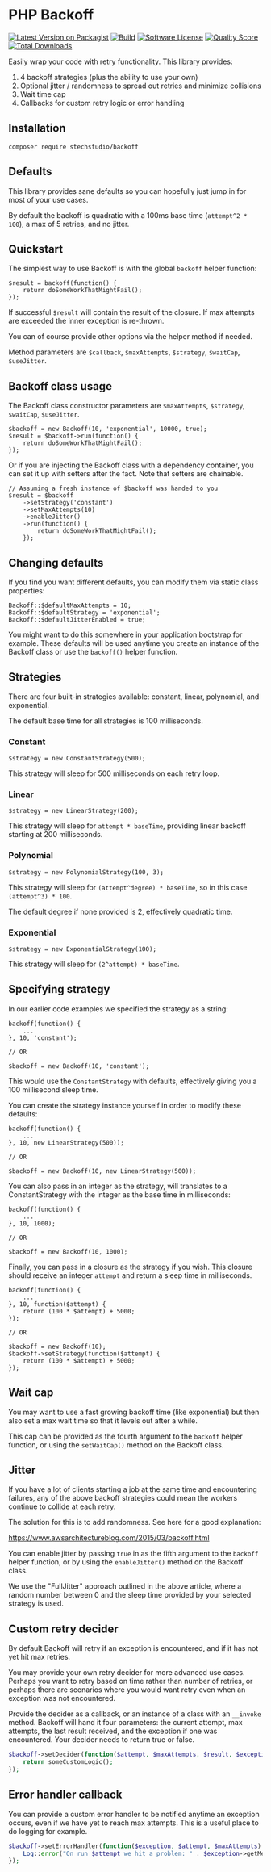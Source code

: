 # PHP Backoff

[![Latest Version on Packagist](https://img.shields.io/packagist/v/stechstudio/backoff.svg?style=flat-square)](https://packagist.org/packages/stechstudio/backoff)
[![Build](https://img.shields.io/scrutinizer/build/g/stechstudio/backoff.svg?style=flat-square)](https://scrutinizer-ci.com/g/stechstudio/backoff)
[![Software License](https://img.shields.io/badge/license-MIT-brightgreen.svg?style=flat-square)](LICENSE.md)
[![Quality Score](https://img.shields.io/scrutinizer/g/stechstudio/backoff.svg?style=flat-square)](https://scrutinizer-ci.com/g/stechstudio/backoff)
[![Total Downloads](https://img.shields.io/packagist/dt/stechstudio/backoff.svg?style=flat-square)](https://packagist.org/packages/stechstudio/backoff)

Easily wrap your code with retry functionality. This library provides:

 1. 4 backoff strategies (plus the ability to use your own)
 2. Optional jitter / randomness to spread out retries and minimize collisions
 3. Wait time cap
 4. Callbacks for custom retry logic or error handling

## Installation

```
composer require stechstudio/backoff
```

## Defaults

This library provides sane defaults so you can hopefully just jump in for most of your use cases.

By default the backoff is quadratic with a 100ms base time (`attempt^2 * 100`), a max of 5 retries, and no jitter.

## Quickstart

The simplest way to use Backoff is with the global `backoff` helper function:

```
$result = backoff(function() {
    return doSomeWorkThatMightFail();
});
```

If successful `$result` will contain the result of the closure. If max attempts are exceeded the inner exception is re-thrown.

You can of course provide other options via the helper method if needed.

Method parameters are `$callback`, `$maxAttempts`, `$strategy`, `$waitCap`, `$useJitter`.

## Backoff class usage

The Backoff class constructor parameters are `$maxAttempts`, `$strategy`, `$waitCap`, `$useJitter`.

```
$backoff = new Backoff(10, 'exponential', 10000, true);
$result = $backoff->run(function() {
    return doSomeWorkThatMightFail();
});
```

Or if you are injecting the Backoff class with a dependency container, you can set it up with setters after the fact. Note that setters are chainable.

```
// Assuming a fresh instance of $backoff was handed to you
$result = $backoff
    ->setStrategy('constant')
    ->setMaxAttempts(10)
    ->enableJitter()
    ->run(function() {
        return doSomeWorkThatMightFail();
    });
```

## Changing defaults

If you find you want different defaults, you can modify them via static class properties:

```
Backoff::$defaultMaxAttempts = 10;
Backoff::$defaultStrategy = 'exponential';
Backoff::$defaultJitterEnabled = true;
```

You might want to do this somewhere in your application bootstrap for example. These defaults will be used anytime you create an instance of the Backoff class or use the `backoff()` helper function.

## Strategies

There are four built-in strategies available: constant, linear, polynomial, and exponential.

The default base time for all strategies is 100 milliseconds.

### Constant

```
$strategy = new ConstantStrategy(500);
```

This strategy will sleep for 500 milliseconds on each retry loop.

### Linear

```
$strategy = new LinearStrategy(200);
```

This strategy will sleep for `attempt * baseTime`, providing linear backoff starting at 200 milliseconds.

### Polynomial

```
$strategy = new PolynomialStrategy(100, 3);
```

This strategy will sleep for `(attempt^degree) * baseTime`, so in this case `(attempt^3) * 100`.

The default degree if none provided is 2, effectively quadratic time.

### Exponential

```
$strategy = new ExponentialStrategy(100);
```

This strategy will sleep for `(2^attempt) * baseTime`.

## Specifying strategy

In our earlier code examples we specified the strategy as a string:

```
backoff(function() {
    ...
}, 10, 'constant');

// OR

$backoff = new Backoff(10, 'constant');
```

This would use the `ConstantStrategy` with defaults, effectively giving you a 100 millisecond sleep time.

You can create the strategy instance yourself in order to modify these defaults:

```
backoff(function() {
    ...
}, 10, new LinearStrategy(500));

// OR

$backoff = new Backoff(10, new LinearStrategy(500));
```

You can also pass in an integer as the strategy, will translates to a ConstantStrategy with the integer as the base time in milliseconds:

```
backoff(function() {
    ...
}, 10, 1000);

// OR

$backoff = new Backoff(10, 1000);
```

Finally, you can pass in a closure as the strategy if you wish. This closure should receive an integer `attempt` and return a sleep time in milliseconds.

```
backoff(function() {
    ...
}, 10, function($attempt) {
    return (100 * $attempt) + 5000;
});

// OR

$backoff = new Backoff(10);
$backoff->setStrategy(function($attempt) {
    return (100 * $attempt) + 5000;
});
```

## Wait cap

You may want to use a fast growing backoff time (like exponential) but then also set a max wait time so that it levels out after a while.

This cap can be provided as the fourth argument to the `backoff` helper function, or using the `setWaitCap()` method on the Backoff class.

## Jitter

If you have a lot of clients starting a job at the same time and encountering failures, any of the above backoff strategies could mean the workers continue to collide at each retry.

The solution for this is to add randomness. See here for a good explanation:

https://www.awsarchitectureblog.com/2015/03/backoff.html

You can enable jitter by passing `true` in as the fifth argument to the `backoff` helper function, or by using the `enableJitter()` method on the Backoff class.

We use the "FullJitter" approach outlined in the above article, where a random number between 0 and the sleep time provided by your selected strategy is used.

## Custom retry decider

By default Backoff will retry if an exception is encountered, and if it has not yet hit max retries.

You may provide your own retry decider for more advanced use cases. Perhaps you want to retry based on time rather than number of retries, or perhaps there are scenarios where you would want retry even when an exception was not encountered.

Provide the decider as a callback, or an instance of a class with an `__invoke` method. Backoff will hand it four parameters: the current attempt, max attempts, the last result received, and the exception if one was encountered. Your decider needs to return true or false.

```php
$backoff->setDecider(function($attempt, $maxAttempts, $result, $exception = null) {
    return someCustomLogic();
});
```

## Error handler callback

You can provide a custom error handler to be notified anytime an exception occurs, even if we have yet to reach max attempts. This is a useful place to do logging for example.

```php
$backoff->setErrorHandler(function($exception, $attempt, $maxAttempts) {
    Log::error("On run $attempt we hit a problem: " . $exception->getMessage());
});
```
